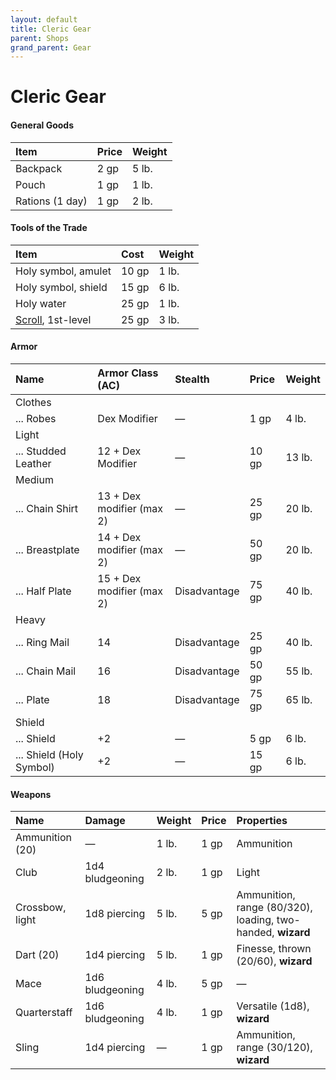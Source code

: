 ```yaml
---
layout: default
title: Cleric Gear
parent: Shops
grand_parent: Gear
---
```


# Cleric Gear

#### General Goods

| Item            | Price | Weight |
| :-------------- | :---- | :----- |
| Backpack        | 2 gp  | 5 lb.  |
| Pouch           | 1 gp  | 1 lb.  |
| Rations (1 day) | 1 gp  | 2 lb.  |

#### Tools of the Trade

| Item                            | Cost  | Weight |
| :------------------------------ | :---- | :----- |
| Holy symbol, amulet             | 10 gp | 1 lb.  |
| Holy symbol, shield             | 15 gp | 6 lb.  |
| Holy water                      | 25 gp | 1 lb.  |
| [Scroll](../scrolls), 1st-level | 25 gp | 3 lb.  |

#### Armor

| Name                     | Armor Class (AC)          | Stealth      | Price | Weight |
| :----------------------- | :------------------------ | :----------- | :---- | :----- |
| Clothes                  |                           |              |       |        |
| ... Robes                | Dex Modifier              | —            | 1 gp  | 4 lb.  |
| Light                    |                           |              |       |        |
| ... Studded Leather      | 12 + Dex Modifier         | —            | 10 gp | 13 lb. |
| Medium                   |                           |              |       |        |
| ... Chain Shirt          | 13 + Dex modifier (max 2) | —            | 25 gp | 20 lb. |
| ... Breastplate          | 14 + Dex modifier (max 2) | —            | 50 gp | 20 lb. |
| ... Half Plate           | 15 + Dex modifier (max 2) | Disadvantage | 75 gp | 40 lb. |
| Heavy                    |                           |              |       |        |
| ... Ring Mail            | 14                        | Disadvantage | 25 gp | 40 lb. |
| ... Chain Mail           | 16                        | Disadvantage | 50 gp | 55 lb. |
| ... Plate                | 18                        | Disadvantage | 75 gp | 65 lb. |
| Shield                   |                           |              |       |        |
| ... Shield               | +2                        | —            | 5 gp  | 6 lb.  |
| ... Shield (Holy Symbol) | +2                        | —            | 15 gp | 6 lb.  |


#### Weapons

| Name            | Damage          | Weight | Price | Properties                                                  |
| :-------------- | :-------------- | :----- | :---- | :---------------------------------------------------------- |
| Ammunition (20) | —               | 1 lb.  | 1 gp  | Ammunition                                                  |
| Club            | 1d4 bludgeoning | 2 lb.  | 1 gp  | Light                                                       |
| Crossbow, light | 1d8 piercing    | 5 lb.  | 5 gp  | Ammunition, range (80/320), loading, two-handed, **wizard** |
| Dart (20)       | 1d4 piercing    | 5 lb.  | 1 gp  | Finesse, thrown (20/60), **wizard**                         |
| Mace            | 1d6 bludgeoning | 4 lb.  | 5 gp  | —                                                           |
| Quarterstaff    | 1d6 bludgeoning | 4 lb.  | 1 gp  | Versatile (1d8), **wizard**                                 |
| Sling           | 1d4 piercing    | —      | 1 gp  | Ammunition, range (30/120), **wizard**                      |

